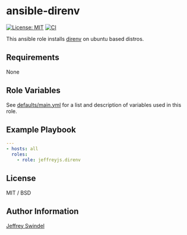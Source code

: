 ansible-direnv
==============

[![License: MIT](https://img.shields.io/badge/License-MIT-yellow.svg)](https://opensource.org/licenses/MIT)
[![CI](https://github.com/jeffreyjs/ansible-direnv/actions/workflows/ci.yml/badge.svg)](https://github.com/jeffreyjs/ansible-role-direnv/actions/workflows/ci.yml)

This ansible role installs [direnv](https://github.com/direnv/direnv) on ubuntu based distros.

Requirements
------------

None

Role Variables
--------------

See [defaults/main.yml](defaults/main.yml) for a list and description of
variables used in this role.

Example Playbook
----------------

```yaml
---
- hosts: all
  roles:
    - role: jeffreyjs.direnv
```

License
-------

MIT / BSD

Author Information
------------------

[Jeffrey Swindel](https://github.com/jeffreyjs)
